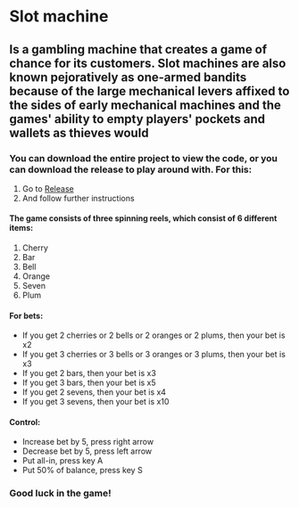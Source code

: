 # Slot machine
## Is a gambling machine that creates a game of chance for its customers. Slot machines are also known pejoratively as one-armed bandits because of the large mechanical levers affixed to the sides of early mechanical machines and the games' ability to empty players' pockets and wallets as thieves would
### You can download the entire project to view the code, or you can download the release to play around with. For this:
1. Go to <a href="https://github.com/GreyWanderer001/slotmachine/releases/tag/Release" target="_blank">Release</a>
2. And follow further instructions
#### The game consists of three spinning reels, which consist of 6 different items:
1. Cherry
2. Bar
3. Bell
4. Orange
5. Seven
6. Plum
#### For bets:
+ If you get 2 cherries or 2 bells or 2 oranges or 2 plums, then your bet is x2
+ If you get 3 cherries or 3 bells or 3 oranges or 3 plums, then your bet is x3
+ If you get 2 bars, then your bet is x3
+ If you get 3 bars, then your bet is x5
+ If you get 2 sevens, then your bet is x4
+ If you get 3 sevens, then your bet is x10
#### Control:
+ Increase bet by 5, press right arrow
+ Decrease bet by 5, press left arrow
+ Put all-in, press key A
+ Put 50% of balance, press key S
### Good luck in the game!

